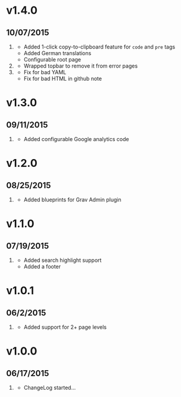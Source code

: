 # v1.4.0
## 10/07/2015

1. [](#new)
    * Added 1-click copy-to-clipboard feature for `code` and `pre` tags
    * Added German translations
    * Configurable root page
1. [](#improved)
    * Wrapped topbar to remove it from error pages
1. [](#bugfix)
    * Fix for bad YAML
    * Fix for bad HTML in github note

# v1.3.0
## 09/11/2015

1. [](#new)
    * Added configurable Google analytics code

# v1.2.0
## 08/25/2015

1. [](#improved)
    * Added blueprints for Grav Admin plugin

# v1.1.0
## 07/19/2015

1. [](#new)
    * Added search highlight support
    * Added a footer

# v1.0.1
## 06/2/2015

1. [](#new)
    * Added support for 2+ page levels

# v1.0.0
## 06/17/2015

1. [](#new)
    * ChangeLog started...
